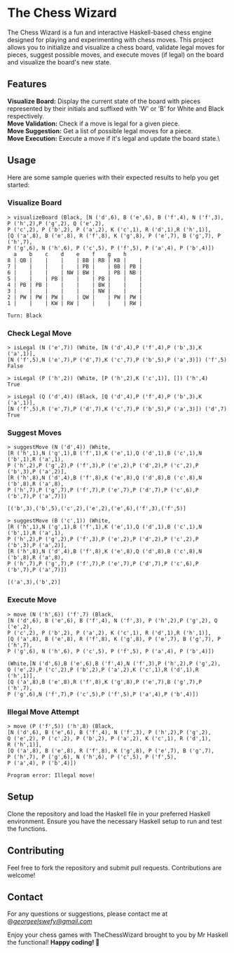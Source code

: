 # The Chess Wizard
The Chess Wizard is a fun and interactive Haskell-based chess engine designed for playing and experimenting with chess moves. This project allows you to initialize and visualize a chess board, validate legal moves for pieces, suggest possible moves, and execute moves (if legal) on the board and visualize the board's new state.

## Features
**Visualize Board:** Display the current state of the board with pieces represented by their initials and suffixed with 'W' or 'B' for White and Black respectively.\
**Move Validation:** Check if a move is legal for a given piece.\
**Move Suggestion:** Get a list of possible legal moves for a piece.\
**Move Execution:** Execute a move if it's legal and update the board state.\

## Usage
Here are some sample queries with their expected results to help you get started:

### Visualize Board

```
> visualizeBoard (Black, [N ('d',6), B ('e',6), B ('f',4), N ('f',3), P ('h',2),P ('g',2), Q ('e',2),
P ('c',2), P ('b',2), P ('a',2), K ('c',1), R ('d',1),R ('h',1)],
[Q ('a',8), B ('e',8), R ('f',8), K ('g',8), P ('e',7), B ('g',7), P ('h',7),
P ('g',6), N ('h',6), P ('c',5), P ('f',5), P ('a',4), P ('b',4)])
  a    b    c    d    e    f    g    h
8 | QB |    |    |    | BB | RB | KB |    |
7 |    |    |    |    | PB |    | BB | PB |
6 |    |    |    | NW | BW |    | PB | NB |
5 |    |    | PB |    |    | PB |    |    |
4 | PB | PB |    |    |    | BW |    |    |
3 |    |    |    |    |    | NW |    |    |
2 | PW | PW | PW |    | QW |    | PW | PW |
1 |    |    | KW | RW |    |    |    | RW |

Turn: Black
```

### Check Legal Move

```
> isLegal (N ('e',7)) (White, [N ('d',4),P ('f',4),P ('b',3),K ('a',1)],
[N ('f',5),N ('e',7),P ('d',7),K ('c',7),P ('b',5),P ('a',3)]) ('f',5)
False

> isLegal (P ('h',2)) (White, [P ('h',2),K ('c',1)], []) ('h',4)
True

> isLegal (Q ('d',4)) (Black, [Q ('d',4),P ('f',4),P ('b',3),K ('a',1)],
[N ('f',5),R ('e',7),P ('d',7),K ('c',7),P ('b',5),P ('a',3)]) ('d',7)
True
```

### Suggest Moves

```
> suggestMove (N ('d',4)) (White,
[R ('h',1),N ('g',1),B ('f',1),K ('e',1),Q ('d',1),B ('c',1),N ('b',1),R ('a',1),
P ('h',2),P ('g',2),P ('f',3),P ('e',2),P ('d',2),P ('c',2),P ('b',3),P ('a',2)],
[R ('h',8),N ('d',4),B ('f',8),K ('e',8),Q ('d',8),B ('c',8),N ('b',8),R ('a',8),
P ('h',7),P ('g',7),P ('f',7),P ('e',7),P ('d',7),P ('c',6),P ('b',7),P ('a',7)])

[('b',3),('b',5),('c',2),('e',2),('e',6),('f',3),('f',5)]

> suggestMove (B ('c',1)) (White,
[R ('h',1),N ('g',1),B ('f',1),K ('e',1),Q ('d',1),B ('c',1),N ('b',1),R ('a',1),
P ('h',2),P ('g',2),P ('f',3),P ('e',2),P ('d',2),P ('c',2),P ('b',3),P ('a',2)],
[R ('h',8),N ('d',4),B ('f',8),K ('e',8),Q ('d',8),B ('c',8),N ('b',8),R ('a',8),
P ('h',7),P ('g',7),P ('f',7),P ('e',7),P ('d',7),P ('c',6),P ('b',7),P ('a',7)])

[('a',3),('b',2)]
```

### Execute Move

```
> move (N ('h',6)) ('f',7) (Black,
[N ('d',6), B ('e',6), B ('f',4), N ('f',3), P ('h',2),P ('g',2), Q ('e',2),
P ('c',2), P ('b',2), P ('a',2), K ('c',1), R ('d',1),R ('h',1)],
[Q ('a',8), B ('e',8), R ('f',8), K ('g',8), P ('e',7), B ('g',7), P ('h',7),
P ('g',6), N ('h',6), P ('c',5), P ('f',5), P ('a',4), P ('b',4)])

(White,[N ('d',6),B ('e',6),B ('f',4),N ('f',3),P ('h',2),P ('g',2),
Q ('e',2),P ('c',2),P ('b',2),P ('a',2),K ('c',1),R ('d',1),R ('h',1)],
[Q ('a',8),B ('e',8),R ('f',8),K ('g',8),P ('e',7),B ('g',7),P ('h',7),
P ('g',6),N ('f',7),P ('c',5),P ('f',5),P ('a',4),P ('b',4)])
```

### Illegal Move Attempt

```
> move (P ('f',5)) ('h',8) (Black,
[N ('d',6), B ('e',6), B ('f',4), N ('f',3), P ('h',2),P ('g',2),
Q ('e',2), P ('c',2), P ('b',2), P ('a',2), K ('c',1), R ('d',1),
R ('h',1)],
[Q ('a',8), B ('e',8), R ('f',8), K ('g',8), P ('e',7), B ('g',7),
P ('h',7), P ('g',6), N ('h',6), P ('c',5), P ('f',5),
P ('a',4), P ('b',4)])

Program error: Illegal move!
```

## Setup
Clone the repository and load the Haskell file in your preferred Haskell environment. Ensure you have the necessary Haskell setup to run and test the functions.

## Contributing
Feel free to fork the repository and submit pull requests. Contributions are welcome!

## Contact
For any questions or suggestions, please contact me at @*georgeelswefy@gmail.com*

Enjoy your chess games with TheChessWizard brought to you by Mr Haskell the functional! **Happy coding! 🚀**
